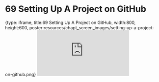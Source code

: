 # 69 Setting Up A Project on GitHub
 
{type: iframe, title:69 Setting Up A Project on GitHub, width:800, height:600, poster:resources/chapt_screen_images/setting-up-a-project-on-github.png}
![](https://datatrail-jhu.github.io/DataTrail/no_toc/setting-up-a-project-on-github.html)
 

 
